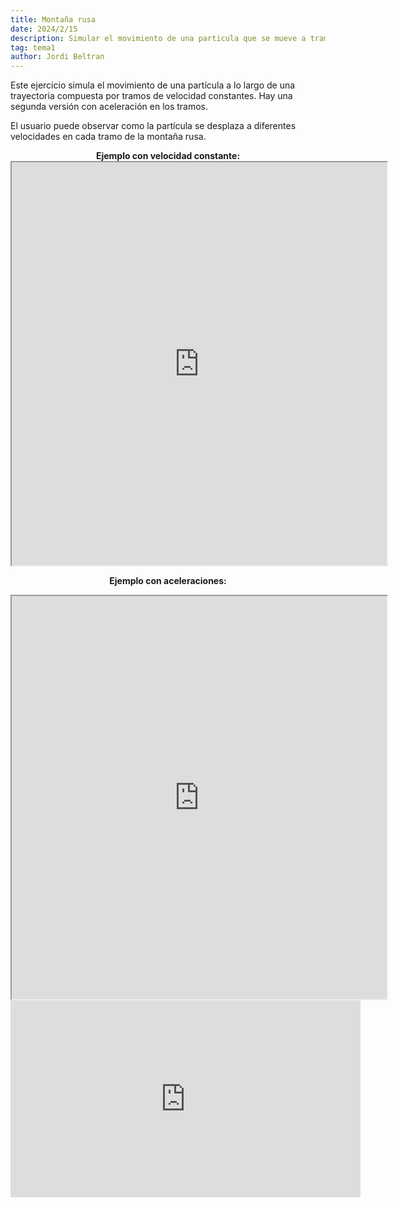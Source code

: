 ```yaml
---
title: Montaña rusa
date: 2024/2/15
description: Simular el movimiento de una particula que se mueve a tramos de velocidad
tag: tema1
author: Jordi Beltran
---
```


Este ejercicio simula el movimiento de una partícula a lo largo de una trayectoria compuesta por tramos de velocidad constantes. Hay una segunda versión con aceleración en los tramos.

El usuario puede observar como la partícula se desplaza a diferentes velocidades en cada tramo de la montaña rusa.

<div align="center">
<b>Ejemplo con velocidad constante:</b>
<iframe src="https://editor.p5js.org/beltranj/full/yv3FGBby5" width="600" height="645"></iframe>

<br>

<b>Ejemplo con aceleraciones:</b>
<iframe src="https://editor.p5js.org/beltranj/full/b_cDN2Kr5" width="600" height="645"></iframe>

<br>

<iframe width="560" height="315" src="https://www.youtube.com/embed/NPmUbzbI0T8?si=Z6Ghf-9MEqaXVoKd" title="YouTube video player" frameborder="0" allow="accelerometer; autoplay; clipboard-write; encrypted-media; gyroscope; picture-in-picture; web-share" referrerpolicy="strict-origin-when-cross-origin" allowfullscreen></iframe>
</div>
